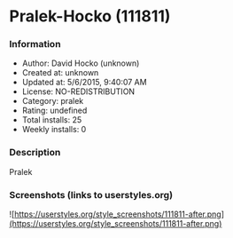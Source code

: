 # Pralek-Hocko (111811)

### Information
- Author: David Hocko (unknown)
- Created at: unknown
- Updated at: 5/6/2015, 9:40:07 AM
- License: NO-REDISTRIBUTION
- Category: pralek
- Rating: undefined
- Total installs: 25
- Weekly installs: 0


### Description
Pralek


### Screenshots (links to userstyles.org)
![https://userstyles.org/style_screenshots/111811-after.png](https://userstyles.org/style_screenshots/111811-after.png)


